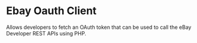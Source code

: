 # Ebay Oauth Client

Allows developers to fetch an OAuth token that can be used to call the eBay Developer REST APIs using PHP.

